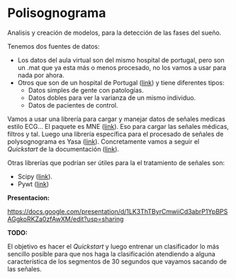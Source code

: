 # Polisognograma
Analisis y creación de modelos, para la detección de las fases del sueño.  


Tenemos dos fuentes de datos:  

* Los datos del aula virtual son del mismo hospital de portugal, pero son un .mat que ya esta más o menos procesado, no los vamos a usar para nada por ahora.   
* Otros que son de un hospital de Portugal ([link](https://sleeptight.isr.uc.pt/?page_id=48)) y tiene diferentes tipos:  
    * Datos simples de gente con patologías.  
    * Datos dobles para ver la varianza de un mismo individuo.  
    * Datos de pacientes de control.  
    
    
Vamos a usar una librería para cargar y manejar datos de señales medicas estilo ECG... El paquete es MNE ([link](https://mne.tools/stable/auto_tutorials/index.html)). Eso para cargar las señales médicas, filtros y tal. Luego una librería específica para el procesado de señales de polysognograma es Yasa ([link](https://raphaelvallat.com/yasa/build/html/index.html)). Concretamente vamos a seguir el _Quickstart_ de la documentación ([link](https://raphaelvallat.com/yasa/build/html/quickstart.html)).  

Otras librerías que podrían ser útiles para la el tratamiento de señales son:  
* Scipy ([link](https://docs.scipy.org/doc/scipy/tutorial/signal.html)).  
* Pywt ([link](https://pywavelets.readthedocs.io/en/latest/))



**Presentacion:**

https://docs.google.com/presentation/d/1LK3ThTByrCmwiiCd3abrP1YpBPSAGgkoRKZa0zfAwXM/edit?usp=sharing


**TODO:**

El objetivo es hacer el _Quickstart_ y luego entrenar un clasificador lo más sencillo posible para que nos haga la clasificación atendiendo a alguna característica de los segmentos de 30 segundos que vayamos sacando de las señales.
